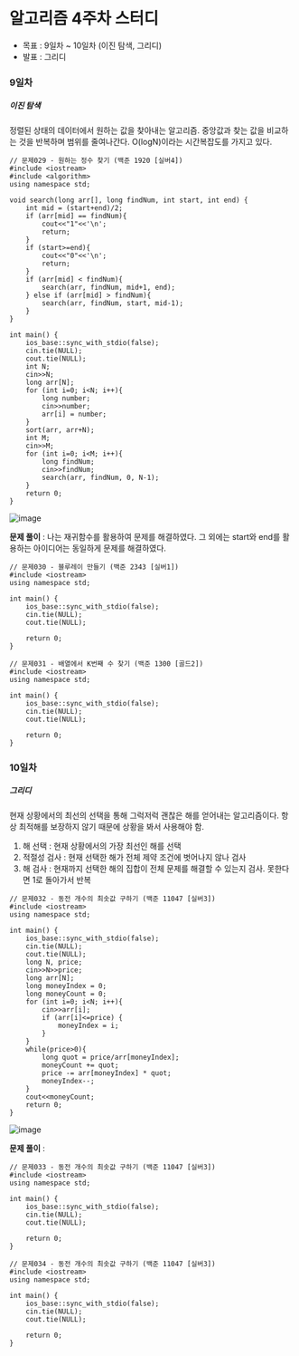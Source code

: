 # 알고리즘 4주차 스터디
- 목표 : 9일차 ~ 10일차 (이진 탐색, 그리디)
- 발표 : 그리디
### 9일차
##### 이진 탐색
정렬된 상태의 데이터에서 원하는 값을 찾아내는 알고리즘. 중앙값과 찾는 값을 비교하는 것을 반복하며 범위를 줄여나간다. O(logN)이라는 시간복잡도를 가지고 있다.
```
// 문제029 - 원하는 정수 찾기 (백준 1920 [실버4])
#include <iostream>
#include <algorithm>
using namespace std;

void search(long arr[], long findNum, int start, int end) {
    int mid = (start+end)/2;
    if (arr[mid] == findNum){
        cout<<"1"<<'\n';
        return;
    }
    if (start>=end){
        cout<<"0"<<'\n';
        return;
    }
    if (arr[mid] < findNum){
        search(arr, findNum, mid+1, end);
    } else if (arr[mid] > findNum){
        search(arr, findNum, start, mid-1);
    }
}

int main() {
    ios_base::sync_with_stdio(false);
    cin.tie(NULL);
    cout.tie(NULL);
    int N;
    cin>>N;
    long arr[N];
    for (int i=0; i<N; i++){
        long number;
        cin>>number;
        arr[i] = number;
    }
    sort(arr, arr+N);
    int M;
    cin>>M;
    for (int i=0; i<M; i++){
        long findNum;
        cin>>findNum;
        search(arr, findNum, 0, N-1);
    }
    return 0;
}
```
![image](https://github.com/user-attachments/assets/ce6b2d9a-ca61-4648-b0d6-ea008587be9c)

**문제 풀이** : 나는 재귀함수를 활용하여 문제를 해결하였다. 그 외에는 start와 end를 활용하는 아이디어는 동일하게 문제를 해결하였다.

```
// 문제030 - 블루레이 만들기 (백준 2343 [실버1])
#include <iostream>
using namespace std;

int main() {
    ios_base::sync_with_stdio(false);
    cin.tie(NULL);
    cout.tie(NULL);

    return 0;
}
```

```
// 문제031 - 배열에서 K번째 수 찾기 (백준 1300 [골드2])
#include <iostream>
using namespace std;

int main() {
    ios_base::sync_with_stdio(false);
    cin.tie(NULL);
    cout.tie(NULL);

    return 0;
}
```

### 10일차
##### 그리디
현재 상황에서의 최선의 선택을 통해 그럭저럭 괜찮은 해를 얻어내는 알고리즘이다. 항상 최적해를 보장하지 않기 때문에 상황을 봐서 사용해야 함.
1) 해 선택 : 현재 상황에서의 가장 최선인 해를 선택
2) 적절성 검사 : 현재 선택한 해가 전체 제약 조건에 벗어나지 않나 검사
3) 해 검사 : 현재까지 선택한 해의 집합이 전체 문제를 해결할 수 있는지 검사. 못한다면 1로 돌아가서 반복

```
// 문제032 - 동전 개수의 최솟값 구하기 (백준 11047 [실버3])
#include <iostream>
using namespace std;

int main() {
    ios_base::sync_with_stdio(false);
    cin.tie(NULL);
    cout.tie(NULL);
    long N, price;
    cin>>N>>price;
    long arr[N];
    long moneyIndex = 0;
    long moneyCount = 0;
    for (int i=0; i<N; i++){
        cin>>arr[i];
        if (arr[i]<=price) {
            moneyIndex = i;
        }
    }
    while(price>0){
        long quot = price/arr[moneyIndex];
        moneyCount += quot;
        price -= arr[moneyIndex] * quot;
        moneyIndex--;
    }
    cout<<moneyCount;
    return 0;
}
```
![image](https://github.com/user-attachments/assets/aa2922b8-f4c5-4bbf-b699-ba64dce22d9b)

**문제 풀이** : 

```
// 문제033 - 동전 개수의 최솟값 구하기 (백준 11047 [실버3])
#include <iostream>
using namespace std;

int main() {
    ios_base::sync_with_stdio(false);
    cin.tie(NULL);
    cout.tie(NULL);

    return 0;
}
```

```
// 문제034 - 동전 개수의 최솟값 구하기 (백준 11047 [실버3])
#include <iostream>
using namespace std;

int main() {
    ios_base::sync_with_stdio(false);
    cin.tie(NULL);
    cout.tie(NULL);

    return 0;
}
```
